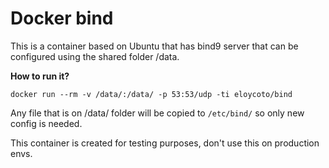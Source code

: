 # Docker bind

This is a container based on Ubuntu that has bind9 server that can be configured
using the shared folder /data.



**How to run it?**

```
docker run --rm -v /data/:/data/ -p 53:53/udp -ti eloycoto/bind
```

Any file that is on /data/ folder will be copied to `/etc/bind/` so only new
config is needed.

This container is created for testing purposes, don't use this on production
envs.
